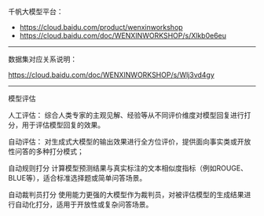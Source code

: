 




千帆大模型平台：

- https://cloud.baidu.com/product/wenxinworkshop
- https://cloud.baidu.com/doc/WENXINWORKSHOP/s/Xlkb0e6eu



---

数据集对应关系说明：

https://cloud.baidu.com/doc/WENXINWORKSHOP/s/Wlj3vd4gy


---

模型评估


人工评估：
综合人类专家的主观见解、经验等从不同评价维度对模型回复进行打分，用于评估模型回复的效果。

自动评估：
对⽣成式⼤模型的输出效果进⾏全⽅位评价，提供⾯向事实类或开放性问答的多种打分模式；


自动规则打分
计算模型预测结果与真实标注的文本相似度指标（例如ROUGE、BLUE等），适合标准选择题或简单问答场景。


自动裁判员打分
使用能力更强的大模型作为裁判员，对被评估模型的生成结果进行自动化打分，适用于开放性或复杂问答场景。

